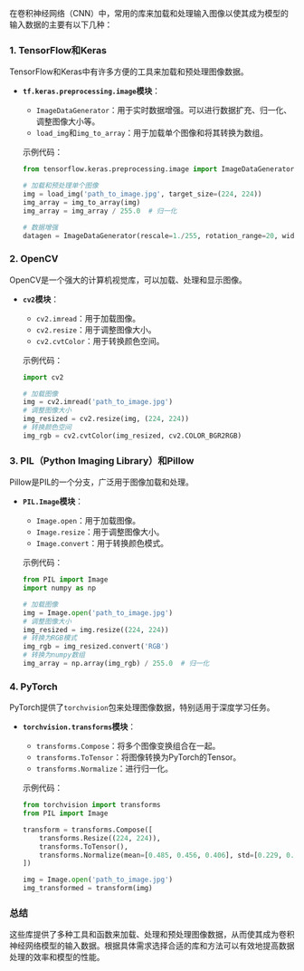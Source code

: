 在卷积神经网络（CNN）中，常用的库来加载和处理输入图像以使其成为模型的输入数据的主要有以下几种：

### 1. **TensorFlow和Keras**
TensorFlow和Keras中有许多方便的工具来加载和预处理图像数据。
- **`tf.keras.preprocessing.image`模块**：
  - `ImageDataGenerator`：用于实时数据增强。可以进行数据扩充、归一化、调整图像大小等。
  - `load_img`和`img_to_array`：用于加载单个图像和将其转换为数组。

  示例代码：
  ```python
  from tensorflow.keras.preprocessing.image import ImageDataGenerator, load_img, img_to_array

  # 加载和预处理单个图像
  img = load_img('path_to_image.jpg', target_size=(224, 224))
  img_array = img_to_array(img)
  img_array = img_array / 255.0  # 归一化

  # 数据增强
  datagen = ImageDataGenerator(rescale=1./255, rotation_range=20, width_shift_range=0.2, height_shift_range=0.2)
  ```

### 2. **OpenCV**
OpenCV是一个强大的计算机视觉库，可以加载、处理和显示图像。
- **`cv2`模块**：
  - `cv2.imread`：用于加载图像。
  - `cv2.resize`：用于调整图像大小。
  - `cv2.cvtColor`：用于转换颜色空间。

  示例代码：
  ```python
  import cv2

  # 加载图像
  img = cv2.imread('path_to_image.jpg')
  # 调整图像大小
  img_resized = cv2.resize(img, (224, 224))
  # 转换颜色空间
  img_rgb = cv2.cvtColor(img_resized, cv2.COLOR_BGR2RGB)
  ```

### 3. **PIL（Python Imaging Library）和Pillow**
Pillow是PIL的一个分支，广泛用于图像加载和处理。
- **`PIL.Image`模块**：
  - `Image.open`：用于加载图像。
  - `Image.resize`：用于调整图像大小。
  - `Image.convert`：用于转换颜色模式。

  示例代码：
  ```python
  from PIL import Image
  import numpy as np

  # 加载图像
  img = Image.open('path_to_image.jpg')
  # 调整图像大小
  img_resized = img.resize((224, 224))
  # 转换为RGB模式
  img_rgb = img_resized.convert('RGB')
  # 转换为numpy数组
  img_array = np.array(img_rgb) / 255.0  # 归一化
  ```

### 4. **PyTorch**
PyTorch提供了`torchvision`包来处理图像数据，特别适用于深度学习任务。
- **`torchvision.transforms`模块**：
  - `transforms.Compose`：将多个图像变换组合在一起。
  - `transforms.ToTensor`：将图像转换为PyTorch的Tensor。
  - `transforms.Normalize`：进行归一化。

  示例代码：
  ```python
  from torchvision import transforms
  from PIL import Image

  transform = transforms.Compose([
      transforms.Resize((224, 224)),
      transforms.ToTensor(),
      transforms.Normalize(mean=[0.485, 0.456, 0.406], std=[0.229, 0.224, 0.225])
  ])

  img = Image.open('path_to_image.jpg')
  img_transformed = transform(img)
  ```

### 总结
这些库提供了多种工具和函数来加载、处理和预处理图像数据，从而使其成为卷积神经网络模型的输入数据。根据具体需求选择合适的库和方法可以有效地提高数据处理的效率和模型的性能。